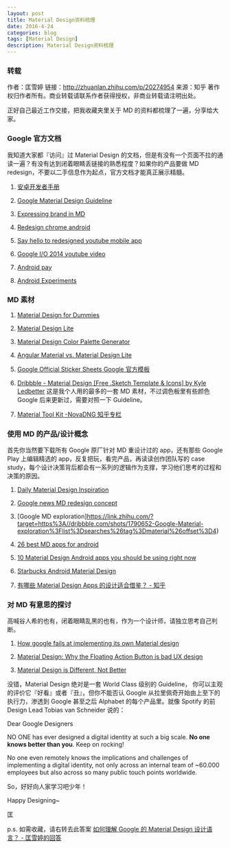 ```yaml
---
layout: post
title: Material Design资料梳理
date: 2016-4-24
categories: blog
tags: [Material Design]
description: Material Design资料梳理
---   
```


### 转载


作者：匡雪婷
链接：http://zhuanlan.zhihu.com/p/20274954
来源：知乎
著作权归作者所有。商业转载请联系作者获得授权，非商业转载请注明出处。

正好自己最近工作交接，把我收藏夹里关于 MD 的资料都梳理了一遍，分享给大家。

### Google 官方文档

我知道大家都『访问』过 Material Design 的文档，但是有没有一个页面不拉的通读一遍？有没有达到闭着眼睛丢链接的熟悉程度？如果你的产品要做 MD redesign，不要以二手信息作为起点，官方文档才能真正展示精髓。

1. [安卓开发者手册](https://link.zhihu.com/?target=https%3A//developer.android.com/design/index.html)

2. [Google Material Design Guideline](https://link.zhihu.com/?target=http%3A//www.google.com/design/spec/material-design/introduction.html)

3. [Expressing brand in MD](https://link.zhihu.com/?target=http%3A//www.google.com/design/articles/expressing-brand-in-material/)

4. [Redesign chrome android](https://link.zhihu.com/?target=https%3A//medium.com/%40KounterB/redesigning-chrome-android-part-2-of-2-8884f0430940)

5. [Say hello to redesigned youtube mobile app](https://link.zhihu.com/?target=http%3A//youtube-global.blogspot.co.uk/2015/07/youtube-mobile-updates-2015.html%3Fm%3D1)

6. [Google I/O 2014 youtube video](https://link.zhihu.com/?target=https%3A//www.youtube.com/watch%3Fv%3DctzWKRlTYHQ%26index%3D15%26list%3DPLOU2XLYxmsIJQe6T9CKafiDm7p_LCCx6F)

7. [Android pay](https://link.zhihu.com/?target=http%3A//www.android.com/pay/)

8. [Android Experiments](https://link.zhihu.com/?target=https%3A//www.androidexperiments.com/)

### MD 素材

1. [Material Design for Dummies](https://link.zhihu.com/?target=http%3A//www.completewebresources.com/material-web-design-for-dummies/)

2. [Material Design Lite](https://link.zhihu.com/?target=http%3A//www.getmdl.io/)  

3. [Material Design Color Palette Generator](https://link.zhihu.com/?target=http%3A//www.materialpalette.com/)

4. [Angular Material vs. Material Design Lite](https://link.zhihu.com/?target=https%3A//scotch.io/bar-talk/angular-material-vs-material-design-lite) 

5. [Google Official Sticker Sheets Google 官方模板](https://link.zhihu.com/?target=https%3A//www.google.com/design/spec/resources/sticker-sheets-icons.html%23)

6. [Dribbble - Material Design [Free .Sketch Template & Icons] by Kyle Ledbetter]() 这是我个人用的最多的一套 MD 素材，不过调色板里有些颜色 Google 后来更新过，需要对照一下 Guideline。

7. [Material Tool Kit -NovaDNG 知乎专栏](http://zhuanlan.zhihu.com/thoughts-dng/20270324)

### 使用 MD 的产品/设计概念

首先你当然要下载所有 Google 原厂针对 MD 重设计过的 app，还有那些 Google Play 上编辑精选的 app，反复把玩，看完产品，再读读创作团队写的 case study，每个设计决策背后都会有一系列的逻辑作为支撑，学习他们思考的过程和决策的原因。

1. [Daily Material Design Inspiration](https://link.zhihu.com/?target=http%3A//www.materialup.com/)

2. [Google news MD redesign concept](https://link.zhihu.com/?target=http%3A//googlenews.gkvasnikov.com/)

3. [Google MD exploration]https://link.zhihu.com/?target=https%3A//dribbble.com/shots/1790652-Google-Material-exploration%3Flist%3Dsearches%26tag%3Dmaterial%26offset%3D4)

4. [26 best MD apps for android](https://link.zhihu.com/?target=http%3A//www.androidauthority.com/best-material-design-apps-for-android-523420/)

5. [10 Material Design Android apps you should be using right now](https://link.zhihu.com/?target=http%3A//www.theverge.com/2015/1/22/7871293/best-material-design-android-apps)

6. [Starbucks Android Material Design](https://link.zhihu.com/?target=https%3A//medium.com/android-news/starbucks-android-material-design-142e2c43feb)

7. [有哪些 Material Design Apps 的设计适合借鉴？ - 知乎](http://www.zhihu.com/question/28594352) 

### 对 MD 有意思的探讨

高喊谷人希的也有，闭着眼睛乱黑的也有，作为一个设计师，请独立思考自己判断。

1. [How google fails at implementing its own Material design](https://link.zhihu.com/?target=http%3A//blog.creative-tim.com/web-design/google-fails-implementing-material-design/)

2. [Material Design: Why the Floating Action Button is bad UX design](https://link.zhihu.com/?target=https%3A//medium.com/tech-in-asia/material-design-why-the-floating-action-button-is-bad-ux-design-acd5b32c5ef)

3. [Material Design is Different, Not Better](https://link.zhihu.com/?target=https%3A//medium.com/android-news/material-design-is-different-not-better-87909af6ffe1)

没错，Material Design 绝对是一套 World Class 级别的 Guideline， 你可以主观的评价它『好看』或者『丑』，但你不能否认 Google 从拉里佩奇开始由上至下的执行力，渗透到 Google 甚至之后 Alphabet 的每个产品里。就像 Spotify 的前 Design Lead Tobias van Schneider 说的：

Dear Google Designers

NO ONE has ever designed a digital identity at such a big scale. **No one knows better than you**. Keep on rocking!

No one even remotely knows the implications and challenges of implementing a digital identity, not only across an internal team of ~60.000 employees but also across so many public touch points worldwide.


So，好好向人家学习吧少年！

Happy Designing~

匡

p.s. 如需收藏，请右转去此答案 [如何理解 Google 的 Material Design 设计语言？ - 匡雪婷的回答](http://www.zhihu.com/question/24276657/answer/68081021)



















